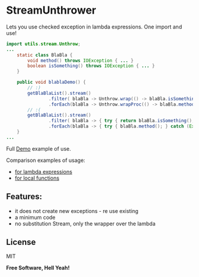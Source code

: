 # StreamUnthrower

Lets you use checked exception in lambda expressions.
One import and use!
```java
import utils.stream.Unthrow;
...
    static class BlaBla {
        void method() throws IOException { ... }
        boolean isSomething() throws IOException { ... }
    }

    public void blablaDemo() {
        // :)
        getBlaBlaList().stream()
                .filter( blaBla -> Unthrow.wrap(() -> blaBla.isSomething()) )
                .forEach(blaBla -> Unthrow.wrapProc(() -> blaBla.method()) );
        // :(
        getBlaBlaList().stream()
                .filter( blaBla -> { try { return blaBla.isSomething(); } catch (Exception ex) { throw new RuntimeException(ex); } } )
                .forEach(blaBla -> { try { blaBla.method(); } catch (Exception ex) { throw new RuntimeException(ex); } } );
    }
...
```
Full [Demo][untrowMinDemo] example of use.

Comparison examples of usage:
  - [for lambda expressions][untrowGoodWay]
  - [for local functions][untrowGoodWay2]

Features:
-
 - it does not create new exceptions - re use existing
 - a minimum code
 - no substitution Stream, only the wrapper over the lambda

License
----

MIT


**Free Software, Hell Yeah!**

[//]: #
   [untrowMinDemo]: <https://github.com/SeregaLBN/StreamUnthrower/src/test/java/demo/Demo.java>
   [untrowGoodWay]: <https://github.com/SeregaLBN/StreamUnthrower/src/test/java/demo/GoodWay.java>
   [untrowGoodWay2]: <https://github.com/SeregaLBN/StreamUnthrower/src/test/java/demo/GoodWay2.java>
